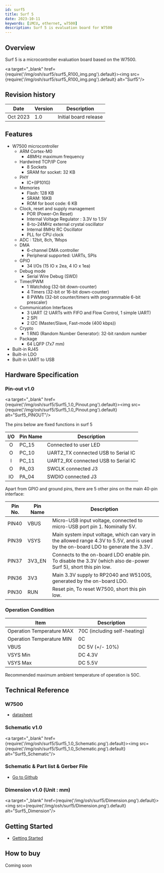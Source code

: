 ```yaml
---
id: surf5
title: Surf 5
date: 2023-10-11
keywords: [iMCU, ethernet, w7500]
description: Surf 5 is evaluation board for W7500
---
```


## Overview

Surf 5 is a microcontroller evaluation board based on the W7500.

<a target="_blank" href={require('/img/osh/surf5/surf5_R100_img.png').default}><img src={require('/img/osh/surf5/surf5_R100_img.png').default} alt="Surf5"/></a>


## Revision history

| Date | Version | Description |
| ---- | ------- | ----------- |
| Oct 2023 | 1.0 | Initial board release |

## Features

- W7500 microcontroller
  * ARM Cortex-M0
    * 48MHz maximum frequency
  * Hardwired TCP/IP Core
     * 8 Sockets
     * SRAM for socket: 32 KB
  * PHY
      * IC+(IP101G)
  * Memories
    * Flash: 128 KB
    * SRAM: 16KB
    * ROM for boot code: 6 KB
  * Clock, reset and supply management
	  * POR (Power-On Reset)
	  * Internal Voltage Regulator : 3.3V to 1.5V
	  * 8-to-24MHz external crystal oscillator
	  * Internal 8MHz RC Oscillator
	  * PLL for CPU clock
  * ADC : 12bit, 8ch, 1Msps
  * DMA
      * 6-channel DMA controller
      * Peripheral supported: UARTs, SPIs
  * GPIO
      * 34 I/Os (15 IO x 2ea, 4 IO x 1ea)
  * Debug mode
      * Serial Wire Debug (SWD)
  * Timer/PWM
  	* 1 Watchdog (32-bit down-counter)
  	* 4 Timers (32-bit or 16-bit down-counter)
  	* 8 PWMs (32-bit counter/timers with programmable 6-bit prescaler)
  * Communication Interfaces
     * 3 UART (2 UARTs with FIFO and Flow Control, 1 simple UART)
     * 2 SPI
     * 2 I2C (Master/Slave, Fast-mode (400 kbps))
  * Crypto
     * 1 RNG (Random Number Generator): 32-bit random number
  * Package
      * 64 LQFP (7x7 mm)
- Built-in RJ45
- Built-in LDO
- Built-in UART to USB 

## Hardware Specification

### Pin-out v1.0


<a target="_blank" href={require('/img/osh/surf5/Surf5_1.0_Pinout.png').default}><img src={require('/img/osh/surf5/Surf5_1.0_Pinout.png').default} alt="Surf5_PINOUT"/></a>


The pins below are fixed functions in surf 5

| I/O  | Pin Name | Description                                    |
| :--: | -------- | ---------------------------------------------- |
|  O   | PC_15    | Connected to user LED                          |
|  O   | PC_10    | UART2_TX connected USB to Serial IC            |
|  I   | PC_11    | UART2_RX connected USB to Serial IC            |
|  O   | PA_03    | SWCLK connected J3                             |
|  IO  | PA_04    | SWDIO connected J3                             |


Apart from GPIO and ground pins, there are 5 other pins on the main 40-pin interface:

| Pin No. | Pin Name | Description                                                  |
| ------- | -------- | ------------------------------------------------------------ |
| PIN40   | VBUS     | Micro-USB input voltage, connected to micro-USB port pin 1. Nominally 5V. |
| PIN39   | VSYS     | Main system input voltage, which can vary in the allowed range 4.3V to 5.5V, and is used by the on-board LDO to generate the 3.3V . |
| PIN37   | 3V3_EN   | Connects to the on-board LDO enable pin. To disable the 3.3V (which also de-power Surf 5), short this pin low. |
| PIN36   | 3V3      | Main 3.3V supply to RP2040  and W5100S, generated by the on-board LDO. |
| PIN30   | RUN      | Reset pin, To reset W7500, short this pin low.      |



### Operation Condition

| Item                      | Description                  |
| ------------------------- | ---------------------------- |
| Operation Temperature MAX | 70C (including self-heating) |
| Operation Temperature MIN | 0C                         |
| VBUS                      | DC 5V (+/- 10%)              |
| VSYS Min                  | DC 4.3V                      |
| VSYS Max                  | DC 5.5V                      |

Recommended maximum ambient temperature of operation is 50C.

<!--
## Electrical Specification

### Power Consumption

TBA
-->

## Technical Reference

### W7500 

- [datasheet](./../../iMCU/W7500/Documents.md)


### Schematic v1.0

<a target="_blank" href={require('/img/osh/surf5/Surf5_1.0_Schematic.png').default}><img src={require('/img/osh/surf5/Surf5_1.0_Schematic.png').default} alt="Surf5_Schematic"/></a>

### Schematic & Part list & Gerber File

- [Go to Github](https://github.com/Wiznet/Hardware-Files-of-WIZnet/tree/master/01_iMCU/W7500P/Surf5/Schematic)

<!--

Please refer to below links to find firmware example.

- C/C++
  - [Ethernet Examples](https://github.com/Wiznet/RP2040-HAT-C)
  - [LwIP Examples](https://github.com/Wiznet/RP2040-HAT-LWIP-C)
  - [FreeRTOS Examples](https://github.com/Wiznet/RP2040-HAT-FREERTOS-C)
  
  -->
### Dimension v1.0 (Unit : mm)

<a target="_blank" href={require('/img/osh/surf5/Dimension.png').default}><img src={require('/img/osh/surf5/Dimension.png').default} alt="Surf5_Dimension"/></a>

## Getting Started

- [Getting Started](../getting-started/getting-started.md)


## How to buy

Coming soon

<!--
[![WIZnetUS Online Shop, USA](/img/products/w5100s-evb-pico/icons/dollar.png)](https://eshop.wiznet.io/shop/module/w5100s-evb-pico/)
[![WIZnetKorea Online Shop, Korea](/img/products/w5100s-evb-pico/icons/won.png)](http://wiznetshop.io/product/detail.html?product_no=1049&cate_no=54&display_group=1)

-->